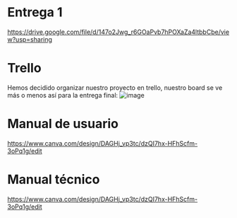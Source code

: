 # Entrega 1
https://drive.google.com/file/d/147o2Jwg_r6GOaPvb7hPOXaZa4ltbbCbe/view?usp=sharing

# Trello
Hemos decidido organizar nuestro proyecto en trello, nuestro board se ve más o menos así para la entrega final:
![image](https://github.com/montanoo/mobile-project/assets/73325232/7535467a-bc3a-458f-8a01-7ac19b6e35d7)

# Manual de usuario
https://www.canva.com/design/DAGHj_vp3tc/dzQI7hx-HFhScfm-3oPq1g/edit

# Manual técnico
https://www.canva.com/design/DAGHj_vp3tc/dzQI7hx-HFhScfm-3oPq1g/edit

